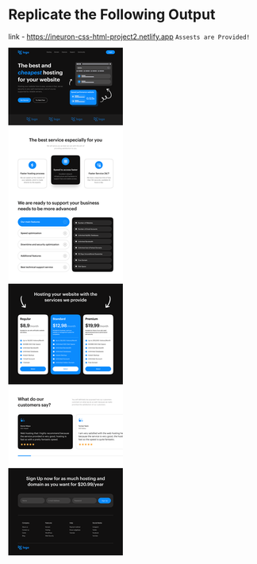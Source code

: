 # Replicate the Following Output
link - https://ineuron-css-html-project2.netlify.app
`Assests are Provided!`

![Project 2](./Hosting%20Landing%20Page.png)
